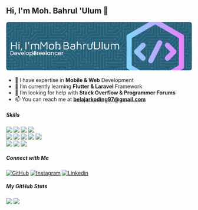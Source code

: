 ## Hi, I'm Moh. Bahrul 'Ulum 👋

![Ulum Dev](img/github-header-image.png)

<!--
**ulumdev/ulumdev** is a ✨ _special_ ✨ repository because its `README.md` (this file) appears on your GitHub profile.

Here are some ideas to get you started:

- 🔭 I’m currently working on ...
- 🌱 I’m currently learning ...
- 👯 I’m looking to collaborate on ...
- 🤔 I’m looking for help with ...
- 💬 Ask me about ...
- 📫 How to reach me: ...
- 😄 Pronouns: ...
- ⚡ Fun fact: ...
-->

- 🧛 I have expertise in **Mobile & Web** Development
- 🌱 I’m currently learning **Flutter & Laravel** Framework
- 🤔 I’m looking for help with **Stack Overflow & Programmer Forums**
- 📫 You can reach me at **belajarkoding97@gmail.com**

##### Skills

<!-- ![My Skills](https://go-skill-icons.vercel.app/api/icons?i=java,kotlin,dart,&theme=light)
![My Skills](https://go-skill-icons.vercel.app/api/icons?i=html,css,javascript,php&theme=light)
![My Skills](https://go-skill-icons.vercel.app/api/icons?i=mysql,sqlite,&theme=light) -->

<img src="https://img.shields.io/badge/Dart-0175C2?style=for-the-badge&logo=dart&logoColor=white"/>
<img src="https://img.shields.io/badge/Flutter-02569B?style=for-the-badge&logo=flutter&logoColor=white"/>
<img src="https://img.shields.io/badge/Kotlin-B125EA?style=for-the-badge&logo=kotlin&logoColor=white"/>
<img src="https://img.shields.io/badge/Jetpack%20Compose-4285F4?style=for-the-badge&logo=Jetpack%20Compose&logoColor=white"/>

<br>

<img src="https://img.shields.io/badge/PHP-777BB4?style=for-the-badge&logo=php&logoColor=white"/>
<img src="https://img.shields.io/badge/Laravel-FF2D20?style=for-the-badge&logo=laravel&logoColor=white"/>
<img src="https://img.shields.io/badge/HTML5-E34F26?style=for-the-badge&logo=html5&logoColor=white"/>
<img src="https://img.shields.io/badge/CSS3-1572B6?style=for-the-badge&logo=css3&logoColor=white"/>
<img src="https://img.shields.io/badge/JavaScript-323330?style=for-the-badge&logo=javascript&logoColor=F7DF1E"/>
<!-- <img src=""/>
<img src=""/>
<img src=""/> -->

<br>

<img src="https://img.shields.io/badge/MySQL-005C84?style=for-the-badge&logo=mysql&logoColor=white"/>
<img src="https://img.shields.io/badge/Sqlite-003B57?style=for-the-badge&logo=sqlite&logoColor=white"/>
<img src="https://img.shields.io/badge/phpmyadmin-6C78AF?style=for-the-badge&logo=phpmyadmin&logoColor=white"/>

<br>

<!-- <img src=""/>
<img src=""/> -->

<!-- <br>
<img src="https://img.shields.io/badge/Xampp-F37623?style=for-the-badge&logo=xampp&logoColor=white"/> -->

##### Connect with Me

[![GitHub](https://img.shields.io/badge/GitHub-100000?style=for-the-badge&logo=github&logoColor=white)](https://github.com/ulumdev) [![Instagram](https://img.shields.io/badge/Instagram-E4405F?style=for-the-badge&logo=instagram&logoColor=white)](https://github.com/ulumdev) [![Linkedin](https://img.shields.io/badge/LinkedIn-0077B5?style=for-the-badge&logo=linkedin&logoColor=white)](https://github.com/ulumdev)

##### My GitHub Stats

<!-- ![My GitHub stats](https://github-readme-stats.vercel.app/api?username=ulumdev&show_icons=true&theme=aura&border_radius=8) ![My GitHub stats](https://github-readme-stats.vercel.app/api/top-langs/?username=ulumdev&layout=compact&langs_count=6&theme=aura&border_radius=8) -->

<div>
<img src="https://github-readme-stats.vercel.app/api?username=ulumdev&show_icons=true&theme=aura&border_radius=8" height="160"/>
<img src="https://github-readme-stats.vercel.app/api/top-langs/?username=ulumdev&layout=compact&langs_count=6&theme=aura&border_radius=8" height="160"/>
</div>
